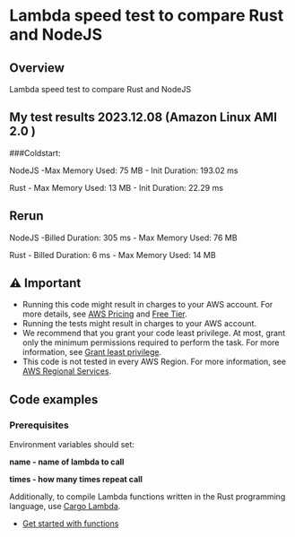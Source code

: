 # Lambda speed test to compare Rust and NodeJS

## Overview

Lambda speed test to compare Rust and NodeJS

## My test results 2023.12.08 (Amazon Linux AMI 2.0 )
###Coldstart:

NodeJS -Max Memory Used: 75 MB - Init Duration: 193.02 ms 

Rust - Max Memory Used: 13 MB - Init Duration: 22.29 ms 
## Rerun
NodeJS -Billed Duration: 305 ms - Max Memory Used: 76 MB

Rust - Billed Duration: 6 ms - Max Memory Used: 14 MB
 

## ⚠ Important

* Running this code might result in charges to your AWS account. For more details, see [AWS Pricing](https://aws.amazon.com/pricing/?aws-products-pricing.sort-by=item.additionalFields.productNameLowercase&aws-products-pricing.sort-order=asc&awsf.Free%20Tier%20Type=*all&awsf.tech-category=*all) and [Free Tier](https://aws.amazon.com/free/?all-free-tier.sort-by=item.additionalFields.SortRank&all-free-tier.sort-order=asc&awsf.Free%20Tier%20Types=*all&awsf.Free%20Tier%20Categories=*all).
* Running the tests might result in charges to your AWS account.
* We recommend that you grant your code least privilege. At most, grant only the minimum permissions required to perform the task. For more information, see [Grant least privilege](https://docs.aws.amazon.com/IAM/latest/UserGuide/best-practices.html#grant-least-privilege).
* This code is not tested in every AWS Region. For more information, see [AWS Regional Services](https://aws.amazon.com/about-aws/global-infrastructure/regional-product-services).

## Code examples

### Prerequisites

Environment variables should set:

**name - name of lambda to call**

**times - how many times repeat call**

Additionally, to compile Lambda functions written in the Rust programming language, use [Cargo Lambda](https://www.cargo-lambda.info/).


* [Get started with functions](rustv1/examples/lambda/Cargo.toml)



